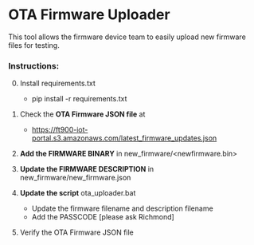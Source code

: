 # OTA Firmware Uploader

This tool allows the firmware device team to easily upload new firmware files for testing.


### Instructions:

0. Install requirements.txt
   - pip install -r requirements.txt

1. Check the <b>OTA Firmware JSON file</b> at 
   - https://ft900-iot-portal.s3.amazonaws.com/latest_firmware_updates.json

2. <b>Add the FIRMWARE BINARY</b> in new_firmware/<newfirmware.bin>

3. <b>Update the FIRMWARE DESCRIPTION</b> in new_firmware/new_firmware.json

4. <b>Update the script</b> ota_uploader.bat
   - Update the firmware filename and description filename
   - Add the PASSCODE [please ask Richmond]

5. Verify the OTA Firmware JSON file

